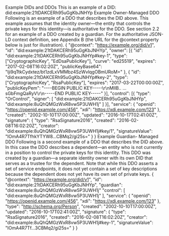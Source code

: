 Example DIDs and DDOs This is an example of a DID:
did:example:21tDAKCERh95uGgKbJNHYp Example Owner-Managed DDO Following is an
example of a DDO that describes the DID above. This example assumes that the
identity owner—the entity that controls the private keys for this identity—is
authoritative for the DDO. See section 2.2 for an example of a DDO created by
a guardian. For the authoritative JSON-LD context definition, see Appendix B
(the URL for the @context property below is just for illustration). {
"@context": "https://example.org/did/v1", "id":
"did:example:21tDAKCERh95uGgKbJNHYp", "owner": [{ "id":
"did:example:21tDAKCERh95uGgKbJNHYp#key-1", "type": ["CryptographicKey",
"EdDsaPublicKey"], "curve": "ed25519", "expires": "2017-02-08T16:02:20Z",
"publicKeyBase64": "lji9qTtkCydxtez/bt1zdLxVMMbz4SzWvlqgOBmURoM=" }, { "id":
"did:example:21tDAKCERh95uGgKbJNHYp#key-2", "type": ["CryptographicKey",
"RsaPublicKey"], "expires": "2017-03-22T00:00:00Z", "publicKeyPem": "----BEGIN
PUBLIC KEY-----\r\nMIIB.. ... sGbFmgQaRyV\r\n-----END PUBLIC KEY-----" }],
"control": [{ "type": "OrControl", "signer": [
"did:example:21tDAKCERh95uGgKbJNHYp", "did:example:8uQhQMGzWxR8vw5P3UWH1j" ]
}], "service": { "openid": "https://openid.example.com/456", "xdi":
"https://xdi.example.com/123" }, "created": "2002-10-10T17:00:00Z", "updated":
"2016-10-17T02:41:00Z", "signature": { "type": "RsaSignature2016", "created":
"2016-02-08T16:02:20Z", "creator": "did:example:8uQhQMGzWxR8vw5P3UWH1j#key/1",
"signatureValue": "IOmA4R7TfhkYTYW8...CBMq2/gi25s=" } } Example Guardian-
Managed DDO Following is a second example of a DDO that describes the DID
above. In this case the DDO describes a dependent—an entity who is not
currently in a position to control the private keys for this identity. This
DDO was created by a guardian—a separate identity owner with its own DID that
serves as a trustee for the dependent. Note that while this DDO asserts a set
of service endpoints, it does not yet contain a set of key descriptions
because the dependent does not yet have its own set of private keys. {
"@context": "https://example.org/did/v1", "id":
"did:example:21tDAKCERh95uGgKbJNHYp", "guardian":
"did:example:8uQhQMGzWxR8vw5P3UWH1j" "control": [
"did:example:8uQhQMGzWxR8vw5P3UWH1j" ], "service": { "openid":
"https://openid.example.com/456", "xdi": "https://xdi.example.com/123" },
"type": "http://schema.org/Person", "created": "2002-10-10T17:00:00Z",
"updated": "2016-10-17T02:41:00Z", "signature": { "type": "RsaSignature2016",
"created": "2016-02-08T16:02:20Z", "creator":
"did:example:8uQhQMGzWxR8vw5P3UWH1j#key-1", "signatureValue":
"IOmA4R7Tf...3CBMq2/gi25s=" } }


